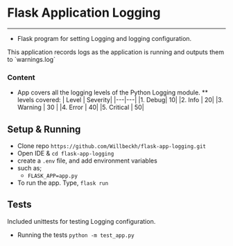 # Flask Application Logging

---
- Flask program for setting Logging and logging configuration.
<p>This application records logs as the application is running and outputs them to `warnings.log`
  
  
### Content
- App covers all the logging levels of the Python Logging module.
  ** levels covered: 
  | Level | Severity|
  |---|---|
  |1. Debug| 10|
  |2. Info | 20|
  |3. Warning | 30 |
  |4. Error | 40|
  |5. Critical | 50|
  

## Setup & Running
- Clone repo `https://github.com/Willbeckh/flask-app-logging.git`
- Open IDE & `cd flask-app-logging`
- create a `.env` file, and add environment variables 
- such as; 
   - `FLASK_APP=app.py`
- To run the app. Type, `flask run`

## Tests
Included unittests for testing Logging configuration.
- Running the tests `python -m test_app.py`
